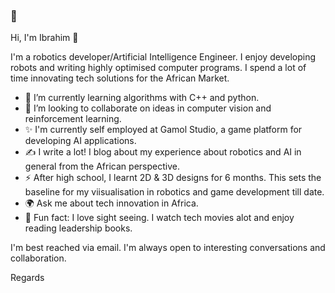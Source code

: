 ### 👀
Hi, I'm Ibrahim 👋

I'm a robotics developer/Artificial Intelligence Engineer. I enjoy developing robots and writing highly optimised computer programs. I spend a lot of time innovating tech solutions for the African Market.

  * 🌱 I’m currently learning  algorithms with C++ and python.
  * 🤝 I’m looking to collaborate on ideas in computer vision and reinforcement learning.
  * ✨ I'm currently self employed at Gamol Studio, a game platform  for developing AI applications.
  * ✍ I write a lot! I blog about my experience about robotics and AI in general from the African perspective.
  * ⚡ After high school, I learnt 2D & 3D designs for 6 months. This sets the baseline for my viisualisation in robotics and game development till date. 
  * 🌍 Ask me about tech innovation in Africa.
  * 🕺  Fun fact: I love sight seeing. I watch tech movies alot and enjoy reading leadership books.

I'm best reached via email. I'm always open to interesting conversations and collaboration.

Regards
